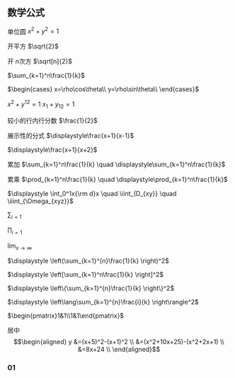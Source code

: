 ## 数学公式

单位圆 $x^2+y^2=1$

开平方 $\sqrt{2}$

开 $n$次方 $\sqrt[n]{2}$

$\sum_{k=1}^n\frac{1}{k}$

$\begin{cases}
    x=\rho\cos\theta\\
    y=\rho\sin\theta\\
\end{cases}$

$x^2+y^{12}=1$
$x_1+y_{12}=1$

较小的行内行分数 $\frac{1}{2}$

展示性的分式 $\displaystyle\frac{x+1}{x-1}$

$\displaystyle\frac{x+1}{x+2}$

累加 $\sum_{k=1}^n\frac{1}{k} \quad \displaystyle\sum_{k=1}^n\frac{1}{k}$

累乘 $\prod_{k=1}^n\frac{1}{k} \quad \displaystyle\prod_{k=1}^n\frac{1}{k}$

$\displaystyle \int_0^1x{\rm d}x \quad \iint_{D_{xy}} \quad \iiint_{\Omega_{xyz}}$

$\sum_{i=1}$

$\prod_{i=1}$

$\lim_{x\to \infty}$

$\displaystyle \left(\sum_{k=1}^{n}\frac{1}{k} \right)^2$

$\displaystyle \left[\sum_{k=1}^n\frac{1}{k} \right]^2$

$\displaystyle \left\{\sum_{k=1}^{n}\frac{1}{k} \right\}^2$

$\displaystyle \left\lang\sum_{k=1}^{n}\frac{i}{k} \right\rangle^2$

$\begin{pmatrix}1&1\\1&1\end{pmatrix}$


居中
$$\begin{aligned}
    y &=(x+5)^2-(x+1)^2 \\
    &=(x^2+10x+25)-(x^2+2x+1) \\
    &=8x+24 \\
\end{aligned}$$

### 01

















